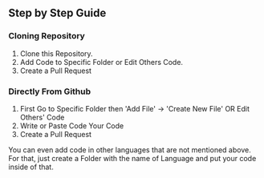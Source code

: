 ## Step by Step Guide

### Cloning Repository

1. Clone this Repository.
2. Add Code to Specific Folder or Edit Others Code.
3. Create a Pull Request

### Directly From Github

1. First Go to Specific Folder then 'Add File' -> 'Create New File' OR Edit Others' Code
2. Write or Paste Code Your Code
3. Create a Pull Request

You can even add code in other languages that are not mentioned above.
For that, just create a Folder with the name of Language and put your code inside of that.
